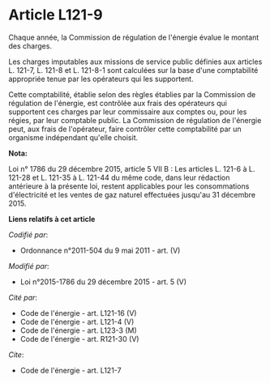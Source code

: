 # Article L121-9

Chaque année, la Commission de régulation de l'énergie évalue le montant des charges.  

Les charges imputables aux missions de service public définies aux  articles L. 121-7, L. 121-8 et L. 121-8-1 sont calculées
sur la base d'une comptabilité appropriée tenue par les opérateurs qui les supportent. 

Cette comptabilité, établie selon des règles établies par la Commission de régulation de l'énergie, est contrôlée aux frais
des opérateurs qui supportent ces charges par leur commissaire aux comptes ou, pour les régies, par leur comptable public. La
Commission de régulation de l'énergie peut, aux frais de l'opérateur, faire contrôler cette comptabilité par un organisme
indépendant qu'elle choisit.

**Nota:**

Loi n° 1786 du 29 décembre 2015, article 5 VII B : Les articles L. 121-6 à L. 121-28 et L. 121-35 à L. 121-44 du même code,
dans leur rédaction antérieure à la présente loi, restent applicables pour les consommations d'électricité et les ventes de
gaz naturel effectuées jusqu'au 31 décembre 2015.

**Liens relatifs à cet article**

_Codifié par_:

  - Ordonnance n°2011-504 du 9 mai 2011 - art. (V)

_Modifié par_:

  - Loi n°2015-1786 du 29 décembre 2015 - art. 5 (V)

_Cité par_:

  - Code de l'énergie - art. L121-16 (V)
  - Code de l'énergie - art. L121-4 (V)
  - Code de l'énergie - art. L123-3 (M)
  - Code de l'énergie - art. R121-30 (V)

_Cite_:

  - Code de l'énergie - art. L121-7
